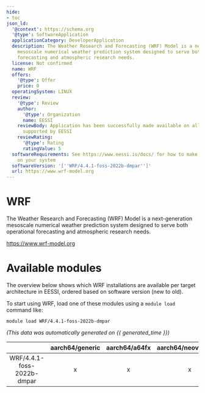 ```yaml
---
hide:
- toc
json_ld:
  '@context': https://schema.org
  '@type': SoftwareApplication
  applicationCategory: DeveloperApplication
  description: The Weather Research and Forecasting (WRF) Model is a next-generation
    mesoscale numerical weather prediction system designed to serve both operational
    forecasting and atmospheric research needs.
  license: Not confirmed
  name: WRF
  offers:
    '@type': Offer
    price: 0
  operatingSystem: LINUX
  review:
    '@type': Review
    author:
      '@type': Organization
      name: EESSI
    reviewBody: Application has been successfully made available on all architectures
      supported by EESSI
    reviewRating:
      '@type': Rating
      ratingValue: 5
  softwareRequirements: See https://www.eessi.io/docs/ for how to make EESSI available
    on your system
  softwareVersion: '[''WRF/4.4.1-foss-2022b-dmpar'']'
  url: https://www.wrf-model.org
---
```


WRF
===


The Weather Research and Forecasting (WRF) Model is a next-generation mesoscale numerical weather prediction system designed to serve both operational forecasting and atmospheric research needs.

https://www.wrf-model.org
# Available modules


The overview below shows which WRF installations are available per target architecture in EESSI, ordered based on software version (new to old).

To start using WRF, load one of these modules using a `module load` command like:

```shell
module load WRF/4.4.1-foss-2022b-dmpar
```

*(This data was automatically generated on {{ generated_time }})*

| |aarch64/generic|aarch64/a64fx|aarch64/neoverse_n1|aarch64/neoverse_v1|aarch64/nvidia/grace|x86_64/generic|x86_64/amd/zen2|x86_64/amd/zen3|x86_64/amd/zen4|x86_64/intel/cascadelake|x86_64/intel/haswell|x86_64/intel/icelake|x86_64/intel/sapphirerapids|x86_64/intel/skylake_avx512|
| :---: | :---: | :---: | :---: | :---: | :---: | :---: | :---: | :---: | :---: | :---: | :---: | :---: | :---: | :---: |
|WRF/4.4.1-foss-2022b-dmpar|x|x|x|x|x|x|x|x|x|x|x|x|x|x|

